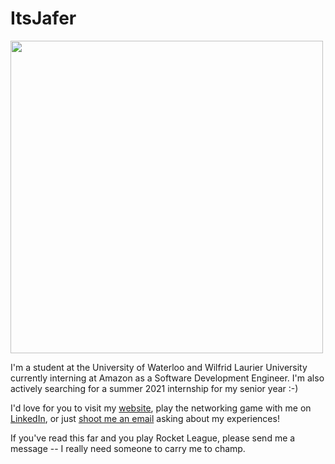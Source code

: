 # ItsJafer

<img src="https://itsjafer.com/baby_jafer.jpeg" width="500">

I'm a student at the University of Waterloo and Wilfrid Laurier University currently interning at Amazon as a Software Development Engineer. I'm also actively searching for a summer 2021 internship for my senior year :-)

I'd love for you to visit my [website](itsjafer.com), play the networking game with me on [LinkedIn](linkedin.com/in/itsjafer), or just [shoot me an email](mailto:itsjafer@gmail.com) asking about my experiences! 

If you've read this far and you play Rocket League, please send me a message -- I really need someone to carry me to champ.
